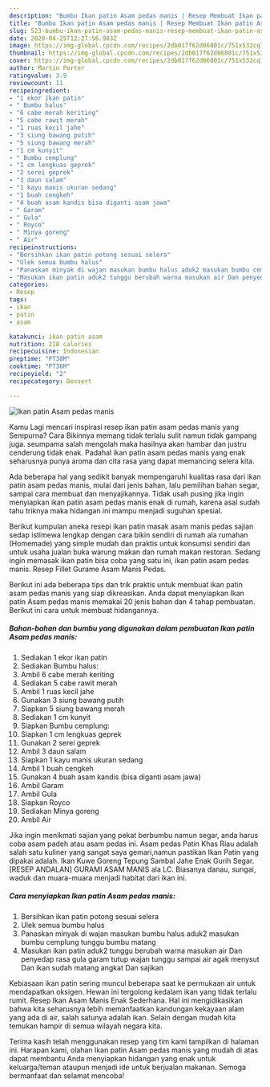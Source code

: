 ```yaml
---
description: "Bumbu Ikan patin Asam pedas manis | Resep Membuat Ikan patin Asam pedas manis Yang Enak dan Simpel"
title: "Bumbu Ikan patin Asam pedas manis | Resep Membuat Ikan patin Asam pedas manis Yang Enak dan Simpel"
slug: 523-bumbu-ikan-patin-asam-pedas-manis-resep-membuat-ikan-patin-asam-pedas-manis-yang-enak-dan-simpel
date: 2020-04-25T12:27:56.983Z
image: https://img-global.cpcdn.com/recipes/2db017f62d06801c/751x532cq70/ikan-patin-asam-pedas-manis-foto-resep-utama.jpg
thumbnail: https://img-global.cpcdn.com/recipes/2db017f62d06801c/751x532cq70/ikan-patin-asam-pedas-manis-foto-resep-utama.jpg
cover: https://img-global.cpcdn.com/recipes/2db017f62d06801c/751x532cq70/ikan-patin-asam-pedas-manis-foto-resep-utama.jpg
author: Martin Porter
ratingvalue: 3.9
reviewcount: 11
recipeingredient:
- "1 ekor ikan patin"
- " Bumbu halus"
- "6 cabe merah keriting"
- "5 cabe rawit merah"
- "1 ruas kecil jahe"
- "3 siung bawang putih"
- "5 siung bawang merah"
- "1 cm kunyit"
- " Bumbu cemplung"
- "1 cm lengkuas geprek"
- "2 serei geprek"
- "3 daun salam"
- "1 kayu manis ukuran sedang"
- "1 buah cengkeh"
- "4 buah asam kandis bisa diganti asam jawa"
- " Garam"
- " Gula"
- " Royco"
- " Minya goreng"
- " Air"
recipeinstructions:
- "Bersihkan ikan patin potong sesuai selera"
- "Ulek semua bumbu halus"
- "Panaskan minyak di wajan masukan bumbu halus aduk2 masukan bumbu cemplung tunggu bumbu matang"
- "Masukan ikan patin aduk2 tunggu berubah warna masukan air Dan penyedap rasa gula garam tutup wajan tunggu sampai air agak menysut Dan ikan sudah matang angkat Dan sajikan"
categories:
- Resep
tags:
- ikan
- patin
- asam

katakunci: ikan patin asam 
nutrition: 218 calories
recipecuisine: Indonesian
preptime: "PT38M"
cooktime: "PT36M"
recipeyield: "2"
recipecategory: Dessert

---
```



![Ikan patin Asam pedas manis](https://img-global.cpcdn.com/recipes/2db017f62d06801c/751x532cq70/ikan-patin-asam-pedas-manis-foto-resep-utama.jpg)

Kamu Lagi mencari inspirasi resep ikan patin asam pedas manis yang Sempurna? Cara Bikinnya memang tidak terlalu sulit namun tidak gampang juga. seumpama salah mengolah maka hasilnya akan hambar dan justru cenderung tidak enak. Padahal ikan patin asam pedas manis yang enak seharusnya punya aroma dan cita rasa yang dapat memancing selera kita.

Ada beberapa hal yang sedikit banyak mempengaruhi kualitas rasa dari ikan patin asam pedas manis, mulai dari jenis bahan, lalu pemilihan bahan segar, sampai cara membuat dan menyajikannya. Tidak usah pusing jika ingin menyiapkan ikan patin asam pedas manis enak di rumah, karena asal sudah tahu triknya maka hidangan ini mampu menjadi suguhan spesial.

Berikut kumpulan aneka resepi ikan patin masak asam manis pedas sajian sedap istimewa lengkap dengan cara bikin sendiri di rumah ala rumahan (Homemade) yang simple mudah dan praktis untuk konsumsi sendiri dan untuk usaha jualan buka warung makan dan rumah makan restoran. Sedang ingin memasak ikan patin bisa coba yang satu ini, ikan patin asam pedas manis. Resep Fillet Gurame Asam Manis Pedas.


Berikut ini ada beberapa tips dan trik praktis untuk membuat ikan patin asam pedas manis yang siap dikreasikan. Anda dapat menyiapkan Ikan patin Asam pedas manis memakai 20 jenis bahan dan 4 tahap pembuatan. Berikut ini cara untuk membuat hidangannya.

<!--inarticleads1-->

##### Bahan-bahan dan bumbu yang digunakan dalam pembuatan Ikan patin Asam pedas manis:

1. Sediakan 1 ekor ikan patin
1. Sediakan  Bumbu halus:
1. Ambil 6 cabe merah keriting
1. Sediakan 5 cabe rawit merah
1. Ambil 1 ruas kecil jahe
1. Gunakan 3 siung bawang putih
1. Siapkan 5 siung bawang merah
1. Sediakan 1 cm kunyit
1. Siapkan  Bumbu cemplung:
1. Siapkan 1 cm lengkuas geprek
1. Gunakan 2 serei geprek
1. Ambil 3 daun salam
1. Siapkan 1 kayu manis ukuran sedang
1. Ambil 1 buah cengkeh
1. Gunakan 4 buah asam kandis (bisa diganti asam jawa)
1. Ambil  Garam
1. Ambil  Gula
1. Siapkan  Royco
1. Sediakan  Minya goreng
1. Ambil  Air


Jika ingin menikmati sajian yang pekat berbumbu namun segar, anda harus coba asam padeh atau asam pedas ini. Asam pedas Patin Khas Riau adalah salah satu kuliner yang sangat saya gemari,namun pastikan Ikan Patin yang dipakai adalah. Ikan Kuwe Goreng Tepung Sambal Jahe Enak Gurih Segar. [RESEP ANDALAN] GURAMI ASAM MANIS ala LC. Biasanya danau, sungai, waduk dan muara-muara menjadi habitat dari ikan ini. 

<!--inarticleads2-->

##### Cara menyiapkan Ikan patin Asam pedas manis:

1. Bersihkan ikan patin potong sesuai selera
1. Ulek semua bumbu halus
1. Panaskan minyak di wajan masukan bumbu halus aduk2 masukan bumbu cemplung tunggu bumbu matang
1. Masukan ikan patin aduk2 tunggu berubah warna masukan air Dan penyedap rasa gula garam tutup wajan tunggu sampai air agak menysut Dan ikan sudah matang angkat Dan sajikan


Kebiasaan ikan patin sering muncul beberapa saat ke permukaan air untuk mendapatkan oksigen. Hewan ini tergolong kedalam ikan yang tidak terlalu rumit. Resep Ikan Asam Manis Enak Sederhana. Hal ini mengidikasikan bahwa kita seharusnya lebih memanfaatkan kandungan kekayaan alam yang ada di air, salah satunya adalah ikan. Selain dengan mudah kita temukan hampir di semua wilayah negara kita. 

Terima kasih telah menggunakan resep yang tim kami tampilkan di halaman ini. Harapan kami, olahan Ikan patin Asam pedas manis yang mudah di atas dapat membantu Anda menyiapkan hidangan yang enak untuk keluarga/teman ataupun menjadi ide untuk berjualan makanan. Semoga bermanfaat dan selamat mencoba!
